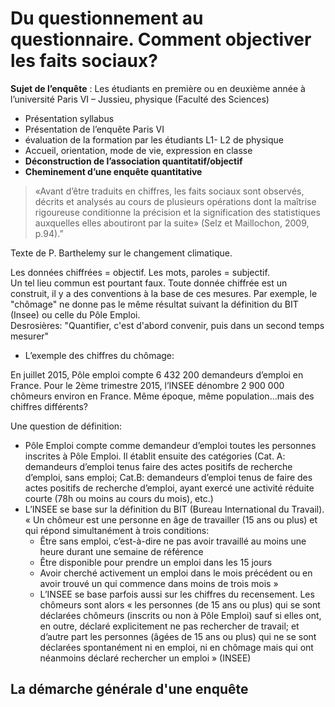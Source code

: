 # Du questionnement au questionnaire. Comment objectiver les faits sociaux?

**Sujet de l’enquête** : Les étudiants en première ou en deuxième année à l’université Paris VI – Jussieu, physique \(Faculté des Sciences\)

* Présentation syllabus
* Présentation de l’enquête Paris VI
* évaluation de la formation par les étudiants L1- L2 de physique
* Accueil, orientation, mode de vie, expression en classe
* **Déconstruction de l’association quantitatif/objectif**
* **Cheminement d’une enquête quantitative**

> «Avant d’être traduits en chiffres, les faits sociaux sont observés, décrits et analysés au cours de plusieurs opérations dont la maîtrise rigoureuse conditionne la précision et la signification des statistiques auxquelles elles aboutiront par la suite» \(Selz et Maillochon, 2009, p.94\).”

Texte de P. Barthelemy sur le changement climatique.

Les données chiffrées = objectif. Les mots, paroles = subjectif.  
Un tel lieu commun est pourtant faux. Toute donnée chiffrée est un construit, il y a des conventions à la base de ces mesures. Par exemple, le "chômage" ne donne pas le même résultat suivant la définition du BIT \(Insee\) ou celle du Pôle Emploi.  
Desrosières: "Quantifier, c'est d'abord convenir, puis dans un second temps mesurer"

* L’exemple des chiffres du chômage:

En juillet 2015, Pôle emploi compte 6 432 200 demandeurs d’emploi en France. Pour le 2ème trimestre 2015, l’INSEE dénombre 2 900 000 chômeurs environ en France. Même époque, même population...mais des chiffres différents?  

Une question de définition:

* Pôle Emploi compte comme demandeur d’emploi toutes les personnes inscrites à Pôle Emploi. Il établit ensuite des catégories \(Cat. A: demandeurs d’emploi tenus faire des actes positifs de recherche d’emploi, sans emploi; Cat.B: demandeurs d’emploi tenus de faire des actes positifs de recherche d’emploi, ayant exercé une activité réduite courte \(78h ou moins au cours du mois\), etc.\)
* L’INSEE se base sur la définition du BIT \(Bureau International du Travail\). « Un chômeur est une personne en âge de travailler \(15 ans ou plus\) et qui répond simultanément à trois conditions:  
  * Être sans emploi, c’est-à-dire ne pas avoir travaillé au moins une heure durant une semaine de référence
  * Être disponible pour prendre un emploi dans les 15 jours
  * Avoir cherché activement un emploi dans le mois précédent ou en avoir trouvé un qui commence dans moins de trois mois »
  * L’INSEE se base parfois aussi sur les chiffres du recensement. Les chômeurs sont alors « les personnes \(de 15 ans ou plus\) qui se sont déclarées chômeurs \(inscrits ou non à Pôle Emploi\) sauf si elles ont, en outre, déclaré explicitement ne pas rechercher de travail; et d’autre part les personnes \(âgées de 15 ans ou plus\) qui ne se sont déclarées spontanément ni en emploi, ni en chômage mais qui ont néanmoins déclaré rechercher un emploi » \(INSEE\)



## La démarche générale d'une enquête

